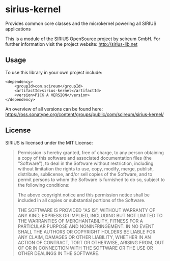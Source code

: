 # sirius-kernel

Provides common core classes and the microkernel powering all SIRIUS applications

This is a module of the SIRIUS OpenSource project by scireum GmbH. For further information visit the project website: http://sirius-lib.net

## Usage 
To use this library in your own project include:
```
<dependency>
    <groupId>com.scireum</groupId>
    <artifactId>sirius-kernel</artifactId>
    <version>PICK A VERSION</version>
</dependency>
```
An overview of all versions can be found here: https://oss.sonatype.org/content/groups/public/com/scireum/sirius-kernel/

## License

SIRIUS is licensed under the MIT License:

> Permission is hereby granted, free of charge, to any person obtaining a copy
> of this software and associated documentation files (the "Software"), to deal
> in the Software without restriction, including without limitation the rights
> to use, copy, modify, merge, publish, distribute, sublicense, and/or sell
> copies of the Software, and to permit persons to whom the Software is
> furnished to do so, subject to the following conditions:
> 
> The above copyright notice and this permission notice shall be included in
> all copies or substantial portions of the Software.
> 
> THE SOFTWARE IS PROVIDED "AS IS", WITHOUT WARRANTY OF ANY KIND, EXPRESS OR
> IMPLIED, INCLUDING BUT NOT LIMITED TO THE WARRANTIES OF MERCHANTABILITY,
> FITNESS FOR A PARTICULAR PURPOSE AND NONINFRINGEMENT. IN NO EVENT SHALL THE
> AUTHORS OR COPYRIGHT HOLDERS BE LIABLE FOR ANY CLAIM, DAMAGES OR OTHER
> LIABILITY, WHETHER IN AN ACTION OF CONTRACT, TORT OR OTHERWISE, ARISING FROM,
> OUT OF OR IN CONNECTION WITH THE SOFTWARE OR THE USE OR OTHER DEALINGS IN
> THE SOFTWARE.

